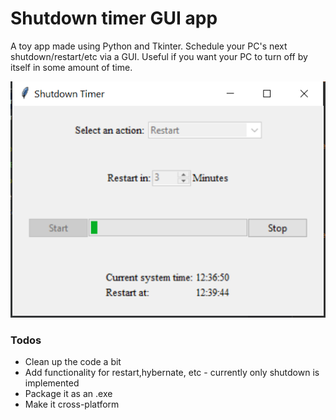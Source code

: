# Shutdown timer GUI app

A toy app made using Python and Tkinter. 
Schedule your PC's next shutdown/restart/etc via a GUI. 
Useful if you want your PC to turn off by itself in some amount of time.  

![img.png](img.png)

### Todos 
* Clean up the code a bit 
* Add functionality for restart,hybernate, etc - currently only shutdown is implemented
* Package it as an .exe 
* Make it cross-platform